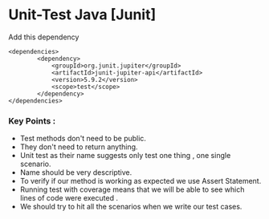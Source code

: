 # Unit-Test Java [Junit]

Add this dependency
```
<dependencies>
        <dependency>
            <groupId>org.junit.jupiter</groupId>
            <artifactId>junit-jupiter-api</artifactId>
            <version>5.9.2</version>
            <scope>test</scope>
        </dependency>
</dependencies>
```
### Key Points :
- Test methods don't need to be public.
- They don't need to return anything.
- Unit test as their name suggests only test one thing , one single scenario.
- Name should be very descriptive.
- To verify if our method is working as expected we use Assert Statement.
- Running test with coverage means that we will be able to see which lines of code were executed . 
- We should try to hit all the scenarios when we write our test cases.
     